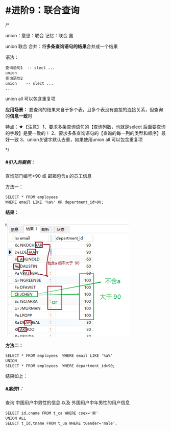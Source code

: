 # #进阶9：联合查询

/*

union：意思：联合     记忆：联合 国

union 联合 合并：将**多条查询语句的结果**合并成一个结果

语法：

```mysql
查询语句1  -- slect ...
union
查询语句2
union	 -- slect ...
...
```

union all 可以包含重复项

**应用场景：**
要查询的结果来自于多个表，且多个表没有直接的连接关系，但查询的**信息一致**时

特点：★【注意】
1、要求多条查询语句的【查询列数，也就是select 后面要查询的字段】是要一致的！
2、要求多条查询语句的【查询的每一列的类型和顺序】最好一致
3、union关键字默认去重，如果使用union all 可以包含重复项

*/

##### #引入的案例： 

查询部门编号>90  或   邮箱包含a  的员工信息

方法一：

```mysql
SELECT * FROM employees 
WHERE email LIKE '%a%' OR department_id>90;
```

**结果：**

![](demo02_2025_03_20_06.assets/9-01.png)

**方法二：**

```mysql
SELECT * FROM employees  WHERE email LIKE '%a%'
UNION
SELECT * FROM employees  WHERE department_id>90;
```

结果如上：



##### #案例1：

查询   中国用户中男性的信息  以及   外国用户中年男性的用户信息

```mysql
SELECT id,cname FROM t_ca WHERE csex='男'
UNION ALL
SELECT t_id,tname FROM t_ua WHERE tGender='male';
```















